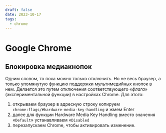 ```yaml
---
draft: false 
date: 2023-10-17
tags:
  - chrome
---
```


# Google Chrome

## Блокировка медиакнопок

Одним словом, то пока можно только отключить. Но не весь браузер, а только упомянутую функцию поддержки мультимедийных кнопок в нем. Делается это путем отключения соответствующего «*флага*» (экспериментальной функции) в настройках Chrome. Для этого:

1.  открываем браузер в адресную строку копируем `chrome:flags/#hardware-media-key-handling` и жмем Enter
2.  далее для функции Hardware Media Key Handling вместо значения «`Default`» устанавливаем «`Disabled`
3.  перезапускаем Chrome, чтобы активировать изменение.

